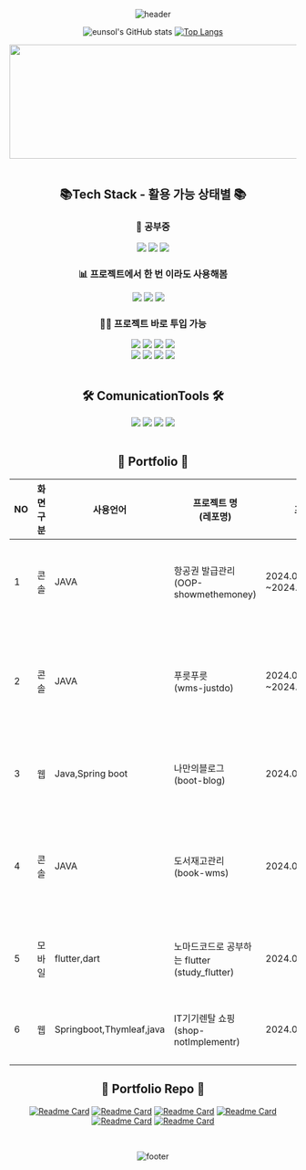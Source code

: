 <div align="center">
  
  ![header](https://capsule-render.vercel.app/api?type=waving&color=92a8d1&height=150&section=header&text=Eunsol's%20Github&fontsize=120&fontColor=0f4c81)  

![eunsol's GitHub stats](https://github-readme-stats.vercel.app/api?username=lucinda96&hide=issues&show_icons=true&theme=rose&locale=kr)  [![Top Langs](https://github-readme-stats.vercel.app/api/top-langs/?username=lucinda96&layout=compact&exclude_repo=07_Javascript_team,04_mybatis_team,03_jdbc_team,07_Javascript,04_mybatis,06_css_team,05_html_team,03_jdbc,02_mysql,02_mysql_team,01_java_team,05_html,01_Java)](https://github.com/anuraghazra/github-readme-stats)

<a href="https://github.com/devxb/gitanimals">
<img
  src="https://render.gitanimals.org/farms/lucinda96"
  width="600"
  height="200"
/>
</a>
</div>

<br>

<div align="center">
  <h2> 📚Tech Stack - 활용 가능 상태별 📚</h2>

  <h3> 📖 공부중</h3>
  <img src="https://img.shields.io/badge/Linux-FCC624?style=for-the-badge&logo=linux&logoColor=black">
  <img src="https://img.shields.io/badge/Dart-0175C2?style=for-the-badge&logo=dart&logoColor=white">
  <img src="https://img.shields.io/badge/Docker-2496ED?style=for-the-badge&logo=docker&logoColor=fff">

  <h3> 📊 프로젝트에서 한 번 이라도 사용해봄</h3>
  <img src="https://img.shields.io/badge/Python-14354C?style=for-the-badge&logo=python&logoColor=white">
  <img src="https://img.shields.io/badge/Django-092E20?style=for-the-badge&logo=django&logoColor=white"> 
  <img src="https://img.shields.io/badge/PHP-777BB4?style=for-the-badge&logo=php&logoColor=whit">
  <img stc="https://img.shields.io/badge/Microsoft%20SQL%20Server-CC2927?style=for-the-badge&logo=microsoft%20sql%20server&logoColor=white">
  <img stc="https://img.shields.io/badge/GitHub_Actions-2088FF?style=for-the-badge&logo=github-actions&logoColor=white">
  <img stc="https://img.shields.io/badge/GitLab%20CI-FC6D26?style=for-the-badge&logo=gitlab&logoColor=fff">
  <img stc="https://img.shields.io/badge/Jenkins-D24939?style=for-the-badge&logo=jenkins&logoColor=white">

  <h3> 🏃‍♂️ 프로젝트 바로 투입 가능</h3>
  <img src="https://img.shields.io/badge/Java-ED8B00?style=for-the-badge&logo=openjdk&logoColor=white">
  <img src="https://img.shields.io/badge/HTML-239120?style=for-the-badge&logo=html5&logoColor=white">
  <img src="https://img.shields.io/badge/JavaScript-F7DF1E?style=for-the-badge&logo=JavaScript&logoColor=white">
  <img src="https://img.shields.io/badge/CSS3-1572B6?style=for-the-badge&logo=css3&logoColor=white"><br>
  <img src="https://img.shields.io/badge/MySQL-00000F?style=for-the-badge&logo=mysql&logoColor=white">
  <img src="https://img.shields.io/badge/jQuery-0769AD?style=for-the-badge&logo=jquery&logoColor=white">
  <img src= "https://img.shields.io/badge/MariaDB-003545?style=for-the-badge&logo=mariadb&logoColor=white">
  <img src= "https://img.shields.io/badge/Spring%20Boot-6DB33F?style=for-the-badge&logo=springboot&logoColor=fff">
  </div>
  <div align="center">
    <br>
     <h2>🛠 ComunicationTools 🛠 </h2>
     <img src="https://img.shields.io/badge/Slack-4A154B?style=for-the-badge&logo=slack&logoColor=white">
  <img src="https://img.shields.io/badge/Discord-7289DA?style=for-the-badge&logo=discord&logoColor=white">
  <img src="https://img.shields.io/badge/Zoom-2D8CFF?style=for-the-badge&logo=zoom&logoColor=white">
  <img src="https://img.shields.io/badge/GitHub-100000?style=for-the-badge&logo=github&logoColor=white">
 
</div>




<div align="center">

  
  <br>
  <h2> 🎨 Portfolio 🎨 </h2>

|NO|화면 구분|사용언어|프로젝트 명<br>(레포명)|프로젝트 기간|담당 역할|
|----|----|----|----|----|----|
|1|콘솔|JAVA|항공권 발급관리<br>(OOP-showmethemoney)|2024.04.02<br>~2024.04.05|wiki작성,순서도 및 설계, <br>항공권발급 기능 개발|
|2|콘솔|JAVA|푸릇푸릇<br>(wms-justdo)|2024.05.16<br>~2024.05.21|순서도, DB 설계 및  erd작성<br>코드리뷰, 창고관리자 기능개발|
|3|웹|Java,Spring boot|나만의블로그<br>(boot-blog)|2024.05.26 ~|요구사항작성, 팬들이 소통하는 플랫폼 개발|
|4|콘솔|JAVA|도서재고관리<br>(book-wms)|2024.06.03 ~|요구사항 작성, github이슈관리,<br>구매자,관리자,판매자에따른 기능개발|
|5|모바일|flutter,dart|노마드코드로 공부하는 flutter<br>(study_flutter)|2024.05.26~|강의 보면서 flutter에대한 기능이해 및 공부|
|6|웹|Springboot,Thymleaf,java|IT기기렌탈 쇼핑<br>(shop-notImplementr)|2024.06.25~2024.06.28|1:1게시판 기능 및 fragment작성, 팀원서포트|



<h2> 🎨 Portfolio Repo 🎨 </h2>

[![Readme Card](https://github-readme-stats.vercel.app/api/pin/?username=lucinda96&repo=OOP-showmethemoney&theme=swift)](https://github.com/lucinda96/OOP-showmethemoney) 
[![Readme Card](https://github-readme-stats.vercel.app/api/pin/?username=lucinda96&repo=wms-justdo&theme=swift)](https://github.com/lucinda96/wms-justdo) 
[![Readme Card](https://github-readme-stats.vercel.app/api/pin/?username=lucinda96&repo=boot-blog&theme=swift)](https://github.com/lucinda96/boot-blog)
[![Readme Card](https://github-readme-stats.vercel.app/api/pin/?username=lucinda96&repo=book-wms&theme=swift)](https://github.com/lucinda96/book-wms)
[![Readme Card](https://github-readme-stats.vercel.app/api/pin/?username=lucinda96&repo=study_flutter&theme=swift)](https://github.com/lucinda96/study_flutter)
[![Readme Card](https://github-readme-stats.vercel.app/api/pin/?username=lucinda96&repo=shop-notImplement&theme=swift)](https://github.com/lucinda96/shop-notImplement)


</div> 

<br>
<div align="center"> 


  
![footer](https://capsule-render.vercel.app/api?type=waving&color=92a8d1&height=150&section=footer)
    
</div>
